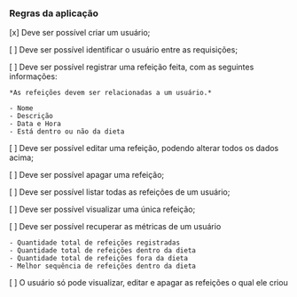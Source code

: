 ### Regras da aplicação

[x] Deve ser possível criar um usuário;

[ ] Deve ser possível identificar o usuário entre as requisições;

[ ] Deve ser possível registrar uma refeição feita, com as seguintes informações:
    
    *As refeições devem ser relacionadas a um usuário.*
    
    - Nome
    - Descrição
    - Data e Hora
    - Está dentro ou não da dieta

[ ] Deve ser possível editar uma refeição, podendo alterar todos os dados acima;

[ ] Deve ser possível apagar uma refeição;

[ ] Deve ser possível listar todas as refeições de um usuário;

[ ] Deve ser possível visualizar uma única refeição;

[ ] Deve ser possível recuperar as métricas de um usuário

    - Quantidade total de refeições registradas
    - Quantidade total de refeições dentro da dieta
    - Quantidade total de refeições fora da dieta
    - Melhor sequência de refeições dentro da dieta

[ ] O usuário só pode visualizar, editar e apagar as refeições o qual ele criou